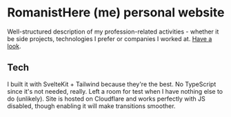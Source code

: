 # RomanistHere (me) personal website

Well-structured description of my profession-related activities - whether it be side projects, technologies I prefer or companies I worked at. [Have a look](https://romanisthere.dev/md/about-me).

## Tech

I built it with SvelteKit + Tailwind because they're the best. No TypeScript since it's not needed, really. Left a room for test when I have nothing else to do (unlikely). Site is hosted on Cloudflare and works perfectly with JS disabled, though enabling it will make transitions smoother.